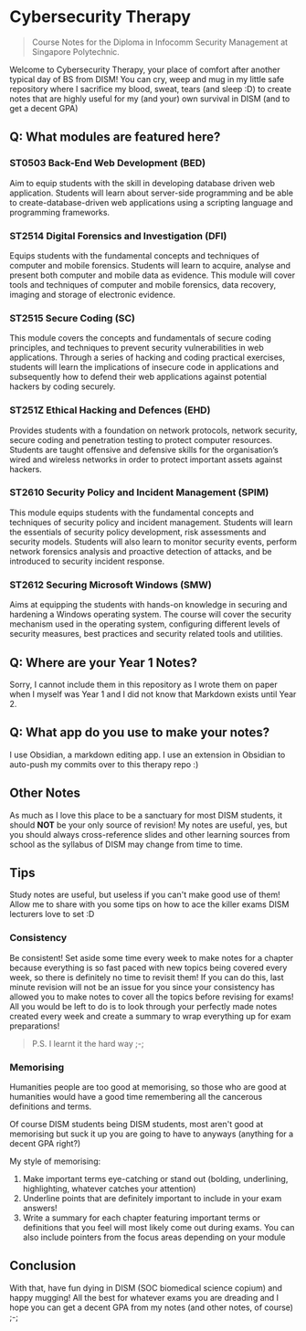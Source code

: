 # Cybersecurity Therapy

> Course Notes for the Diploma in Infocomm Security Management at Singapore Polytechnic.

Welcome to Cybersecurity Therapy, your place of comfort after another typical day of BS from DISM! You can cry, weep and mug in my little safe repository where I sacrifice my blood, sweat, tears (and sleep :D) to create notes that are highly useful for my (and your) own survival in DISM (and to get a decent GPA)

## Q: What modules are featured here?
### ST0503 Back-End Web Development (BED)
Aim to equip students with the skill in developing database driven web application. Students will learn about server-side programming and be able to create-database-driven web applications using a scripting language and programming frameworks.

### ST2514 Digital Forensics and Investigation (DFI)
Equips students with the fundamental concepts and techniques of computer and mobile forensics. Students will learn to acquire, analyse and present both computer and mobile data as evidence. This module will cover tools and techniques of computer and mobile forensics, data recovery, imaging and storage of electronic evidence.

### ST2515 Secure Coding (SC)
This module covers the concepts and fundamentals of secure coding principles, and techniques to prevent security vulnerabilities in web applications. Through a series of hacking and coding practical exercises, students will learn the implications of insecure code in applications and subsequently how to defend their web applications against potential hackers by coding securely.

### ST251Z Ethical Hacking and Defences (EHD)
Provides students with a foundation on network protocols, network security, secure coding and penetration testing to protect computer resources. Students are taught offensive and defensive skills for the organisation’s wired and wireless networks in order to protect important assets against hackers.

### ST2610 Security Policy and Incident Management (SPIM)
This module equips students with the fundamental concepts and techniques of security policy and incident management. Students will learn the essentials of security policy development, risk assessments and security models. Students will also learn to monitor security events, perform network forensics analysis and proactive detection of attacks, and be introduced to security incident response.

### ST2612 Securing Microsoft Windows (SMW)
Aims at equipping the students with hands-on knowledge in securing and hardening a Windows operating system. The course will cover the security mechanism used in the operating system, configuring different levels of security measures, best practices and security related tools and utilities.

## Q: Where are your Year 1 Notes?
Sorry, I cannot include them in this repository as I wrote them on paper when I myself was Year 1 and I did not know that Markdown exists until Year 2.

## Q: What app do you use to make your notes?
I use Obsidian, a markdown editing app. I use an extension in Obsidian to auto-push my commits over to this therapy repo :)

## Other Notes
As much as I love this place to be a sanctuary for most DISM students, it should **NOT** be your only source of revision! My notes are useful, yes, but you should always cross-reference slides and other learning sources from school as the syllabus of DISM may change from time to time.

## Tips
Study notes are useful, but useless if you can't make good use of them! Allow me to share with you some tips on how to ace the killer exams DISM lecturers love to set :D

### Consistency
Be consistent! Set aside some time every week to make notes for a chapter because everything is so fast paced with new topics being covered every week, so there is definitely no time to revisit them! If you can do this, last minute revision will not be an issue for you since your consistency has allowed you to make notes to cover all the topics before revising for exams! All you would be left to do is to look through your perfectly made notes created every week and create a summary to wrap everything up for exam preparations!

> P.S. I learnt it the hard way ;-;

### Memorising
Humanities people are too good at memorising, so those who are good at humanities would have a good time remembering all the cancerous definitions and terms.

Of course DISM students being DISM students, most aren't good at memorising but suck it up you are going to have to anyways (anything for a 
decent GPA right?)

My style of memorising:
1. Make important terms eye-catching or stand out (bolding, underlining, highlighting, whatever catches your attention)
2. Underline points that are definitely important to include in your exam answers!
3. Write a summary for each chapter featuring important terms or definitions that you feel will most likely come out during exams. You can also include pointers from the focus areas depending on your module

## Conclusion
With that, have fun dying in DISM (SOC biomedical science copium) and happy mugging! All the best for whatever exams you are dreading and I hope you can get a decent GPA from my notes (and other notes, of course) ;-; 
